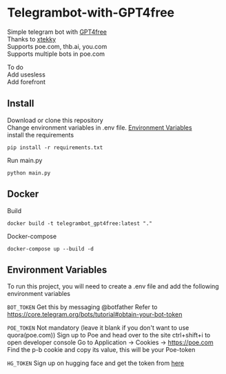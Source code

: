 # Telegrambot-with-GPT4free
Simple telegram bot with [GPT4free](https://github.com/xtekky/gpt4free)   
Thanks to [xtekky](https://github.com/xtekky)  
Supports poe.com, thb.ai, you.com   
Supports multiple bots in poe.com   

   
To do   
Add usesless   
Add forefront    

## Install


Download or clone this repository   
Change environment variables in .env file. [Environment Variables](#environment-variables)   
install the requirements    
```
pip install -r requirements.txt
```
Run main.py
```
python main.py
```
## Docker
Build
```
docker build -t telegrambot_gpt4free:latest "." 
```
Docker-compose
```
docker-compose up --build -d
```



## Environment Variables

To run this project, you will need to create a .env file and add the following environment variables   

`BOT_TOKEN`
Get this by messaging @botfather Refer to https://core.telegram.org/bots/tutorial#obtain-your-bot-token

`POE_TOKEN`
Not mandatory (leave it blank if you don't want to use quora(poe.com))
Sign up to Poe and head over to the site
ctrl+shift+i to open developer console
Go to Application -> Cookies -> https://poe.com
Find the p-b cookie and copy its value, this will be your Poe-token

`HG_TOKEN`
Sign up on hugging face and get the token from [here](https://huggingface.co/settings/tokens)